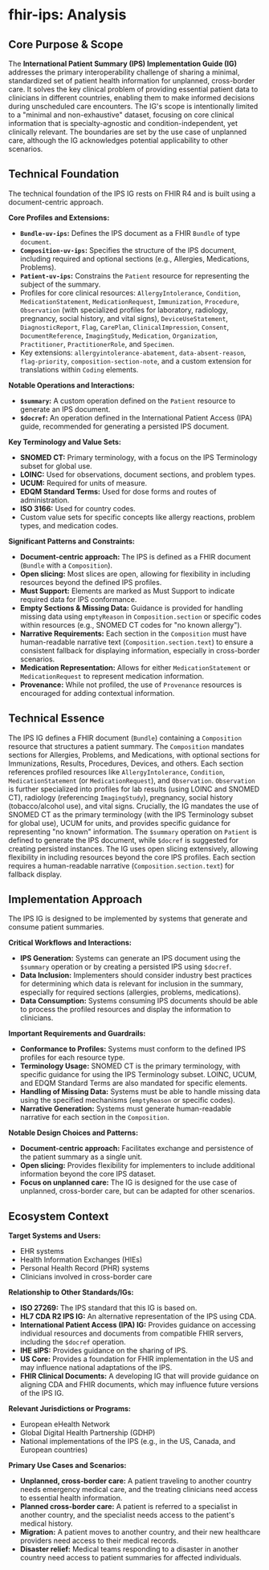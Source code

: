 # fhir-ips: Analysis

## Core Purpose & Scope

The **International Patient Summary (IPS) Implementation Guide (IG)** addresses the primary interoperability challenge of sharing a minimal, standardized set of patient health information for unplanned, cross-border care. It solves the key clinical problem of providing essential patient data to clinicians in different countries, enabling them to make informed decisions during unscheduled care encounters. The IG's scope is intentionally limited to a "minimal and non-exhaustive" dataset, focusing on core clinical information that is specialty-agnostic and condition-independent, yet clinically relevant. The boundaries are set by the use case of unplanned care, although the IG acknowledges potential applicability to other scenarios.

## Technical Foundation

The technical foundation of the IPS IG rests on FHIR R4 and is built using a document-centric approach.

**Core Profiles and Extensions:**

-   **`Bundle-uv-ips`:** Defines the IPS document as a FHIR `Bundle` of type `document`.
-   **`Composition-uv-ips`:** Specifies the structure of the IPS document, including required and optional sections (e.g., Allergies, Medications, Problems).
-   **`Patient-uv-ips`:** Constrains the `Patient` resource for representing the subject of the summary.
-   Profiles for core clinical resources: `AllergyIntolerance`, `Condition`, `MedicationStatement`, `MedicationRequest`, `Immunization`, `Procedure`, `Observation` (with specialized profiles for laboratory, radiology, pregnancy, social history, and vital signs), `DeviceUseStatement`, `DiagnosticReport`, `Flag`, `CarePlan`, `ClinicalImpression`, `Consent`, `DocumentReference`, `ImagingStudy`, `Medication`, `Organization`, `Practitioner`, `PractitionerRole`, and `Specimen`.
-   Key extensions: `allergyintolerance-abatement`, `data-absent-reason`, `flag-priority`, `composition-section-note`, and a custom extension for translations within `Coding` elements.

**Notable Operations and Interactions:**

-   **`$summary`:** A custom operation defined on the `Patient` resource to generate an IPS document.
-   **`$docref`:** An operation defined in the International Patient Access (IPA) guide, recommended for generating a persisted IPS document.

**Key Terminology and Value Sets:**

-   **SNOMED CT:** Primary terminology, with a focus on the IPS Terminology subset for global use.
-   **LOINC:** Used for observations, document sections, and problem types.
-   **UCUM:** Required for units of measure.
-   **EDQM Standard Terms:** Used for dose forms and routes of administration.
-   **ISO 3166:** Used for country codes.
-   Custom value sets for specific concepts like allergy reactions, problem types, and medication codes.

**Significant Patterns and Constraints:**

-   **Document-centric approach:** The IPS is defined as a FHIR document (`Bundle` with a `Composition`).
-   **Open slicing:** Most slices are open, allowing for flexibility in including resources beyond the defined IPS profiles.
-   **Must Support:** Elements are marked as Must Support to indicate required data for IPS conformance.
-   **Empty Sections & Missing Data:** Guidance is provided for handling missing data using `emptyReason` in `Composition.section` or specific codes within resources (e.g., SNOMED CT codes for "no known allergy").
-   **Narrative Requirements:** Each section in the `Composition` must have human-readable narrative text (`Composition.section.text`) to ensure a consistent fallback for displaying information, especially in cross-border scenarios.
-   **Medication Representation:** Allows for either `MedicationStatement` or `MedicationRequest` to represent medication information.
-   **Provenance:** While not profiled, the use of `Provenance` resources is encouraged for adding contextual information.

## Technical Essence

The IPS IG defines a FHIR document (`Bundle`) containing a `Composition` resource that structures a patient summary. The `Composition` mandates sections for Allergies, Problems, and Medications, with optional sections for Immunizations, Results, Procedures, Devices, and others. Each section references profiled resources like `AllergyIntolerance`, `Condition`, `MedicationStatement` (or `MedicationRequest`), and `Observation`.  `Observation` is further specialized into profiles for lab results (using LOINC and SNOMED CT), radiology (referencing `ImagingStudy`), pregnancy, social history (tobacco/alcohol use), and vital signs.  Crucially, the IG mandates the use of SNOMED CT as the primary terminology (with the IPS Terminology subset for global use), UCUM for units, and provides specific guidance for representing "no known" information. The `$summary` operation on `Patient` is defined to generate the IPS document, while `$docref` is suggested for creating persisted instances. The IG uses open slicing extensively, allowing flexibility in including resources beyond the core IPS profiles. Each section requires a human-readable narrative (`Composition.section.text`) for fallback display.

## Implementation Approach

The IPS IG is designed to be implemented by systems that generate and consume patient summaries.

**Critical Workflows and Interactions:**

-   **IPS Generation:** Systems can generate an IPS document using the `$summary` operation or by creating a persisted IPS using `$docref`.
-   **Data Inclusion:** Implementers should consider industry best practices for determining which data is relevant for inclusion in the summary, especially for required sections (allergies, problems, medications).
-   **Data Consumption:** Systems consuming IPS documents should be able to process the profiled resources and display the information to clinicians.

**Important Requirements and Guardrails:**

-   **Conformance to Profiles:** Systems must conform to the defined IPS profiles for each resource type.
-   **Terminology Usage:** SNOMED CT is the primary terminology, with specific guidance for using the IPS Terminology subset. LOINC, UCUM, and EDQM Standard Terms are also mandated for specific elements.
-   **Handling of Missing Data:** Systems must be able to handle missing data using the specified mechanisms (`emptyReason` or specific codes).
-   **Narrative Generation:** Systems must generate human-readable narrative for each section in the `Composition`.

**Notable Design Choices and Patterns:**

-   **Document-centric approach:** Facilitates exchange and persistence of the patient summary as a single unit.
-   **Open slicing:** Provides flexibility for implementers to include additional information beyond the core IPS dataset.
-   **Focus on unplanned care:** The IG is designed for the use case of unplanned, cross-border care, but can be adapted for other scenarios.

## Ecosystem Context

**Target Systems and Users:**

-   EHR systems
-   Health Information Exchanges (HIEs)
-   Personal Health Record (PHR) systems
-   Clinicians involved in cross-border care

**Relationship to Other Standards/IGs:**

-   **ISO 27269:** The IPS standard that this IG is based on.
-   **HL7 CDA R2 IPS IG:** An alternative representation of the IPS using CDA.
-   **International Patient Access (IPA) IG:** Provides guidance on accessing individual resources and documents from compatible FHIR servers, including the `$docref` operation.
-   **IHE sIPS:** Provides guidance on the sharing of IPS.
-   **US Core:** Provides a foundation for FHIR implementation in the US and may influence national adaptations of the IPS.
-   **FHIR Clinical Documents:** A developing IG that will provide guidance on aligning CDA and FHIR documents, which may influence future versions of the IPS IG.

**Relevant Jurisdictions or Programs:**

-   European eHealth Network
-   Global Digital Health Partnership (GDHP)
-   National implementations of the IPS (e.g., in the US, Canada, and European countries)

**Primary Use Cases and Scenarios:**

-   **Unplanned, cross-border care:** A patient traveling to another country needs emergency medical care, and the treating clinicians need access to essential health information.
-   **Planned cross-border care:** A patient is referred to a specialist in another country, and the specialist needs access to the patient's medical history.
-   **Migration:** A patient moves to another country, and their new healthcare providers need access to their medical records.
-   **Disaster relief:** Medical teams responding to a disaster in another country need access to patient summaries for affected individuals.

